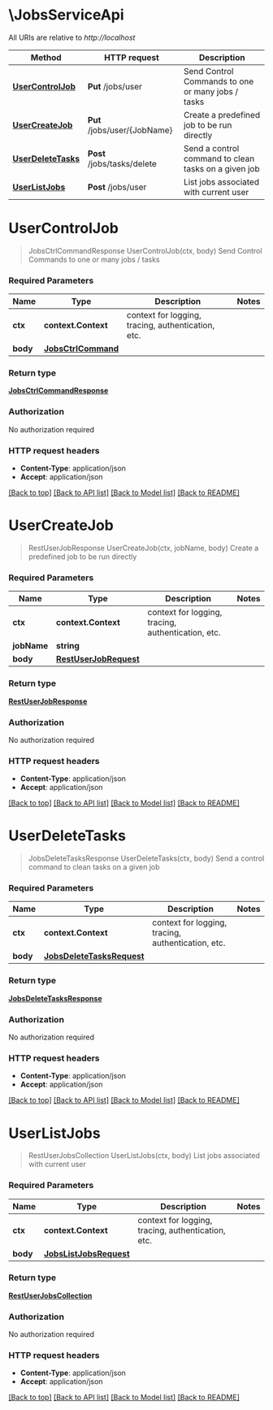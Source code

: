 # \JobsServiceApi

All URIs are relative to *http://localhost*

Method | HTTP request | Description
------------- | ------------- | -------------
[**UserControlJob**](JobsServiceApi.md#UserControlJob) | **Put** /jobs/user | Send Control Commands to one or many jobs / tasks
[**UserCreateJob**](JobsServiceApi.md#UserCreateJob) | **Put** /jobs/user/{JobName} | Create a predefined job to be run directly
[**UserDeleteTasks**](JobsServiceApi.md#UserDeleteTasks) | **Post** /jobs/tasks/delete | Send a control command to clean tasks on a given job
[**UserListJobs**](JobsServiceApi.md#UserListJobs) | **Post** /jobs/user | List jobs associated with current user


# **UserControlJob**
> JobsCtrlCommandResponse UserControlJob(ctx, body)
Send Control Commands to one or many jobs / tasks

### Required Parameters

Name | Type | Description  | Notes
------------- | ------------- | ------------- | -------------
 **ctx** | **context.Context** | context for logging, tracing, authentication, etc.
  **body** | [**JobsCtrlCommand**](JobsCtrlCommand.md)|  | 

### Return type

[**JobsCtrlCommandResponse**](jobsCtrlCommandResponse.md)

### Authorization

No authorization required

### HTTP request headers

 - **Content-Type**: application/json
 - **Accept**: application/json

[[Back to top]](#) [[Back to API list]](../../README.md#documentation-for-api-endpoints) [[Back to Model list]](../../README.md#documentation-for-models) [[Back to README]](../../README.md)

# **UserCreateJob**
> RestUserJobResponse UserCreateJob(ctx, jobName, body)
Create a predefined job to be run directly

### Required Parameters

Name | Type | Description  | Notes
------------- | ------------- | ------------- | -------------
 **ctx** | **context.Context** | context for logging, tracing, authentication, etc.
  **jobName** | **string**|  | 
  **body** | [**RestUserJobRequest**](RestUserJobRequest.md)|  | 

### Return type

[**RestUserJobResponse**](restUserJobResponse.md)

### Authorization

No authorization required

### HTTP request headers

 - **Content-Type**: application/json
 - **Accept**: application/json

[[Back to top]](#) [[Back to API list]](../../README.md#documentation-for-api-endpoints) [[Back to Model list]](../../README.md#documentation-for-models) [[Back to README]](../../README.md)

# **UserDeleteTasks**
> JobsDeleteTasksResponse UserDeleteTasks(ctx, body)
Send a control command to clean tasks on a given job

### Required Parameters

Name | Type | Description  | Notes
------------- | ------------- | ------------- | -------------
 **ctx** | **context.Context** | context for logging, tracing, authentication, etc.
  **body** | [**JobsDeleteTasksRequest**](JobsDeleteTasksRequest.md)|  | 

### Return type

[**JobsDeleteTasksResponse**](jobsDeleteTasksResponse.md)

### Authorization

No authorization required

### HTTP request headers

 - **Content-Type**: application/json
 - **Accept**: application/json

[[Back to top]](#) [[Back to API list]](../../README.md#documentation-for-api-endpoints) [[Back to Model list]](../../README.md#documentation-for-models) [[Back to README]](../../README.md)

# **UserListJobs**
> RestUserJobsCollection UserListJobs(ctx, body)
List jobs associated with current user

### Required Parameters

Name | Type | Description  | Notes
------------- | ------------- | ------------- | -------------
 **ctx** | **context.Context** | context for logging, tracing, authentication, etc.
  **body** | [**JobsListJobsRequest**](JobsListJobsRequest.md)|  | 

### Return type

[**RestUserJobsCollection**](restUserJobsCollection.md)

### Authorization

No authorization required

### HTTP request headers

 - **Content-Type**: application/json
 - **Accept**: application/json

[[Back to top]](#) [[Back to API list]](../../README.md#documentation-for-api-endpoints) [[Back to Model list]](../../README.md#documentation-for-models) [[Back to README]](../../README.md)

